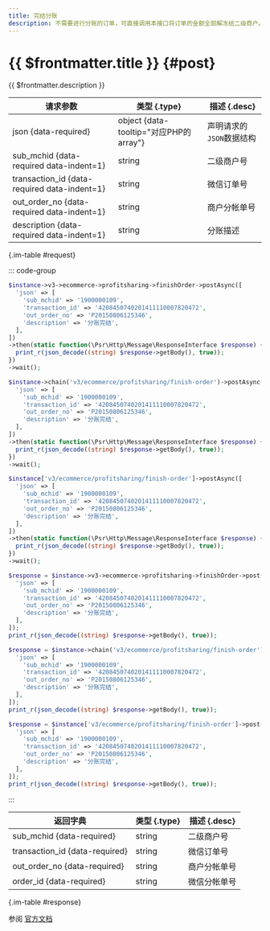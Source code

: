 ```yaml
---
title: 完结分账
description: 不需要进行分账的订单，可直接调用本接口将订单的金额全部解冻给二级商户。
---
```


# {{ $frontmatter.title }} {#post}

{{ $frontmatter.description }}

| 请求参数 | 类型 {.type} | 描述 {.desc}
| --- | --- | ---
| json {data-required} | object {data-tooltip="对应PHP的array"} | 声明请求的`JSON`数据结构
| sub_mchid {data-required data-indent=1} | string | 二级商户号
| transaction_id {data-required data-indent=1} | string | 微信订单号
| out_order_no {data-required data-indent=1} | string | 商户分帐单号
| description {data-required data-indent=1} | string | 分账描述

{.im-table #request}

::: code-group

```php [异步纯链式]
$instance->v3->ecommerce->profitsharing->finishOrder->postAsync([
  'json' => [
    'sub_mchid' => '1900000109',
    'transaction_id' => '4208450740201411110007820472',
    'out_order_no' => 'P20150806125346',
    'description' => '分账完结',
  ],
])
->then(static function(\Psr\Http\Message\ResponseInterface $response) {
  print_r(json_decode((string) $response->getBody(), true));
})
->wait();
```

```php [异步声明式]
$instance->chain('v3/ecommerce/profitsharing/finish-order')->postAsync([
  'json' => [
    'sub_mchid' => '1900000109',
    'transaction_id' => '4208450740201411110007820472',
    'out_order_no' => 'P20150806125346',
    'description' => '分账完结',
  ],
])
->then(static function(\Psr\Http\Message\ResponseInterface $response) {
  print_r(json_decode((string) $response->getBody(), true));
})
->wait();
```

```php [异步属性式]
$instance['v3/ecommerce/profitsharing/finish-order']->postAsync([
  'json' => [
    'sub_mchid' => '1900000109',
    'transaction_id' => '4208450740201411110007820472',
    'out_order_no' => 'P20150806125346',
    'description' => '分账完结',
  ],
])
->then(static function(\Psr\Http\Message\ResponseInterface $response) {
  print_r(json_decode((string) $response->getBody(), true));
})
->wait();
```

```php [同步纯链式]
$response = $instance->v3->ecommerce->profitsharing->finishOrder->post([
  'json' => [
    'sub_mchid' => '1900000109',
    'transaction_id' => '4208450740201411110007820472',
    'out_order_no' => 'P20150806125346',
    'description' => '分账完结',
  ],
]);
print_r(json_decode((string) $response->getBody(), true));
```

```php [同步声明式]
$response = $instance->chain('v3/ecommerce/profitsharing/finish-order')->post([
  'json' => [
    'sub_mchid' => '1900000109',
    'transaction_id' => '4208450740201411110007820472',
    'out_order_no' => 'P20150806125346',
    'description' => '分账完结',
  ],
]);
print_r(json_decode((string) $response->getBody(), true));
```

```php [同步属性式]
$response = $instance['v3/ecommerce/profitsharing/finish-order']->post([
  'json' => [
    'sub_mchid' => '1900000109',
    'transaction_id' => '4208450740201411110007820472',
    'out_order_no' => 'P20150806125346',
    'description' => '分账完结',
  ],
]);
print_r(json_decode((string) $response->getBody(), true));
```

:::

| 返回字典 | 类型 {.type} | 描述 {.desc}
| --- | --- | ---
| sub_mchid {data-required}| string | 二级商户号
| transaction_id {data-required}| string | 微信订单号
| out_order_no {data-required}| string | 商户分帐单号
| order_id {data-required}| string | 微信分帐单号

{.im-table #response}

参阅 [官方文档](https://pay.weixin.qq.com/wiki/doc/apiv3/wxpay/ecommerce/profitsharing/chapter3_5.shtml)

